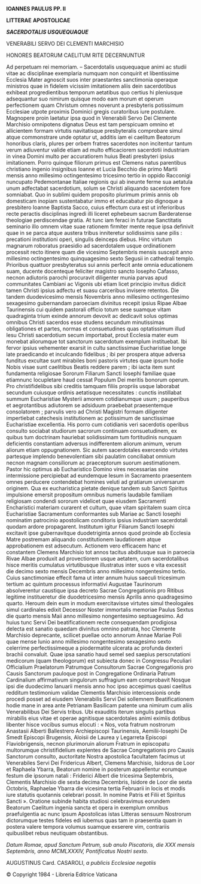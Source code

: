 **IOANNES PAULUS PP. II**

**LITTERAE** **APOSTOLICAE**

***SACERDOTALIS USQUEQUAQUE***

VENERABILI SERVO DEI CLEMENTI MARCHISIO

HONORES BEATORUM CAELITUM RITE DECERNUNTUR

Ad perpetuam rei memoriam. – Sacerdotalis usquequaque animi ac studii vitae ac disciplinae exemplaria numquam non conquirit et libentissime Ecclesia Mater agnoscit suos inter praestantes sanctimοnia operaque ministros quae in fidelem vicissim imitationem aliis dein sacerdotibus exhibeat progredientibus temporum aetatibus quo certius hi pleniusque adsequantur suo nimirum quisque modo eam morum et operum perfectionem quam Christum omnes noverunt a presbyteris potissimum Ecclesiae utpote proximis Dominici gregis curatoribus iure postulare. Magnopere proin laetatur ipsa quod in Venerabili Servo Dei Clemente Marchisio omnipotens dignatus Deus est tam perspicuam omnino et allicientem formam virtutis navitatisque presbyteralis comprobare simul atque commonstrare unde optatur ut, additis iam ei caelitum Beatorum honoribus claris, plures per orbem fratres sacerdotes non incitentur tantum verum adiuventur valide etiam ad multo efficaciorem sacerdotii industriam in vinea Domini multo per accuratiorem huius Beati presbyteri ipsius imitationem. Porro quinque filiorum primus est Clemens natus parentibus christiano ingenio insignibus Ioanne et Lucia Becchio die primo Martii mensis anno millesimo octingentesimo tricesimo tertio in oppido Racconigi nuncupato Pedemontanae Italiae regionis qui ab ineunte ferme sua aetatula unum adfectabat sacerdotium, solum se Christi aliquando sacerdotem fore somniabat. Quo in sublimi quidem proposito plurimum primis annis ob domesticam inopiam sustentabatur immo et educabatur pio dignoque a presbitero Ioanne Baptista Sacco, cuius effectum cura est ut inferioribus recte peractis disciplinas ingredi illi liceret ephebeum sacrum Barderatense theologiae perdiscendae gratia. At tunc iam feraci in futurae Sanctitatis seminario illo omnem vitae suae rationem firmiter mente reque ipsa definivit quae in se parca atque austera tribus inniteretur solidissimis sane pilis : precationi institutioni operi, singulis deinceps diebus. Hinc virtutum magnarum roboratus praesidio ad sacerdotalem usque ordinationem processit recto itinere quam die vicesimo Septembris mensis suscepit anno millesimο octingentesimo quinquagesimo sexto Segusii in cathedrali templo. Prioribus quattuor presbyteratus sui annis perfecit ante omnia educationem suam, ducente docenteque feliciter magistro sancto Iosepho Cafasso, necnon adiutoris parochi procuravit diligenter munia parvas apud communitates Cambiani ac Vigonis ubi etiam licet principio invitus didicit tamen Christi ipsius adfectu et suasu carceribus invisere retentos. Die tandem duodevicesimo mensis Novembris anno millesimo octingentesimo sexagesimo gubernandam paroeciam divinitus recepit ipsius Ripae Albae Taurinensis cui quidem pastorali officio totum sese suamque vitam quadraginta trium exinde annorum devovit ac dedicavit sοlus optimas omnibus Christi sacerdos esse studens secundum minutissimas obligationes et partes, normas et consuetudines quas optatissimum illud Iesu Christi sacerdotium secum importabat, prout Ecclesia mater eum monebat aliorumque tot sanctorum sacerdotum exemplum instituebat. Ibi fervor ipsius vehementer exarsit in cultu sanctissimae Eucharistiae longe late praedicando et inculcando fidelibus ; ibi per prospera atque adversa funditus excultae sunt mirabiles boni pastoris virtutes quae ipsum hodie Nobis visae sunt caelitibus Beatis reddere parem ; ibi iacta item sunt fundamenta religiosae Sororum Filiarum Sancti Iosephi familiae quae etiamnunc locupletare haud cessat Populum Dei meritis bonorum operum. Pro christifidelibus sibi creditis tamquam filiis propriis usque laborabat secundum cuiusque ordinis aetatisque necessitates : cunctis instillabat summum Eucharistiae Mysterii amorem cotidianumque usum ; pauperibus et aegrotantibus adiutorem se adsiduum praebebat praesentemque consolatorem ; parvulis vero ad Christi Magistri formam diligenter impertiebat catechesis institutionem ac potissimum de sanctissimae Eucharistiae excellentia. His porro cum cotidianis veri sacerdotis operibus consulto sociabat studiorum sacrorum continuam consuetudinem, ex quibus tum doctrinam hauriebat solidissimam tum fortitudinis nunquam deficientis constantiam adversus indifferentem aliorum animum, verum aliorum etiam oppugnationem. Sic autem sacerdotales exercendo virtutes partesque implendo benevolentiam sibi paulatim conciliabat omnium necnon magnam consiliorum ac praeceptorum suorum aestimationem. Pastor hic optimus ab Eucharistico Domino vires necessarias sine intermissione percipiebat ad eundemque Iesum in Sacramento praesentem omnes perducere contendebat homines veluti ad gratiarum universarum originem. Qua ex eucharistica pietate denique tandem sub Sancti Spiritus impulsione emersit propositum omnibus numeris laudabile familiam religiosam condendi sororum videlicet quae eiusdem Sacramenti Encharistici materiam curarent et cultum, quae vitam spiritalem suam circa Eucharistiae Sacramentum conformantes sub Mariae ac Sancti Iosephi nominatim patrocinio apostolicam conditoris ipsius industriam sacerdotali quodam ardore propagarent. Institutum igitur Filiarum Sancti Iosephi excitavit ipse gubernavitque duodetriginta annos quod proinde ab Ecclesia Matre postremam aliquando constitutionem laudationem atque approbationem est adsecutum. Actionem vero efficacem hanc et constantem Clemens Marchisio tot annos tacitus abditusque sua in paroecia Rivae Albae produxit ad provectiorem usque aetatem, cum sacerdotalibus hisce meritis cumulatus virtutibusque illustratus inter suos e vita excessit die decimo sexto mensis Decembris anno millesimo nongentesimo tertio. Cuius sanctimoniae effecit fama ut inter annum huius saeculi tricesimum tertium ac quintum processus informativi Augustae Taurinorum absolverentur caustique ipsa decreto Sacrae Congregationis pro Ritibus legitime institueretur die duodetricesimo mensis Aprilis anno quadragesimo quarto. Heroum dein eum in modum exercitavisse virtutes simul theologales simul cardinales edixit Decessor Noster immortalis memoriae Paulus Sextus die quarto mensis Maii anno millesimo nongentesimo septuagesimo. Ad huius tunc Servi Dei beatificationem recte consequendam prodigiosa delecta est sanatio quaedam divinitus omnino patrata, hoc Clemente Marchisio deprecante, scilicet puellae octo annorum Annae Mariae Poli quae mense Iunio annο millesimo nongentesimo sexagesimo sexto celerrime perfectissimeque a piodermatite ulcerata ac profunda dexteri brachii convaluit. Quae ipsa sanatio haud semel sed saepius perscrutationi medicorum (quam theologorum) est subiecta donec in Congressu Peculiari Officialium Praelatorum Patrumque Consultorum Sacrae Congregationis pro Causis Sanctorum pauloque post in Congregatione Ordinaria Patrum Cardinalium affirmativum singulorum suffragium eam comprobavit Nosque ipsi die duodecimo Ianuarii mensis annο hoc ipso accepimus quasi caelitus redditum testimonium validae Clementis Marchisio intercessionis onde procedi posset ad eiusdem Venerabilis Servi Dei sollemnem Beatificationem hodie mane in area ante Petrianam Basilicam patente una nimirum cum aliis Venerabilibus Dei Servis tribus. Ubi exauditis iterum singulis partibus mirabilis eius vitae et operae agnitisque sacerdotales animi eximiis dotibus libenter hisce vocibus sumus elocuti : « Nοs, vota fratrum nostrorum Anastasii Alberti Ballestrero Archiepiscopi Taurinensis, Aemilii-Iosephi De Smedt Episcopi Brugensis, Aloisii de Laurea y Legarreta Episcopi Flaviobrigensis, necnon plurimoruin aliorum Fratrum in episcopatu multorumque christifidelium explentes de Sacrae Congregationis pro Causis Sanctorum consulto, auctoritate Nostra apostolica facultatem facimus ut Venerabiles Servi Dei Fridericus Albert, Clemens Marchisio, Isidorus de Loor et Raphaela Ybarra, Beatorum nomine in posterum appellentur eorumque festum die ipsorum natali : Friderici Albert die tricesima Septembris, Clementis Marchisio die sexta decima Decembris, Isidore de Loor die sexta Octobris, Raphaelae Ybarra die vicesima tertia Februarii in locis et modis iure statutis quotannis celebrari possit. In nomine Patris et Filii et Spiritus Sancti ». Oratione subinde habita studiosi celebravimus eorundem Beatorum Caelitum ingenia sancta et opera in exemplum omnibus praefulgentia ac nunc ipsum Apostolicas istas Litteras sensuum Nostrorum dictorumque testes fideles edi iubemus quas tam in praesentia quam in postera valere tempora volumus suamque exserere vim, contrariis quibuslibet rebus neutiquam obstantibus.

*Datum Romae, apud Sanctum Petrum, sub anulo Piscatoris, die XXX mensis Septembris, anno MCMLXXXIV, Pontificatus Nostri sexto.*

AUGUSTINUS Card. CASAROLI, *a publicis Ecclesiae negotiis*

© Copyright 1984 - Libreria Editrice Vaticana